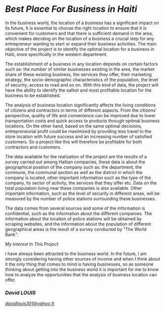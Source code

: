 # <b><i>Best Place For Business in Haiti</i></b>
 

In the business world, the location of a business has a significant impact on its future, It is essential to choose the right location to ensure that it is convenient for customers and that there is sufficient demand in the area, which makes deciding on the location of a business a crucial step for any entrepreneur wanting to start or expand their business activities.
The main objective of the project is to identify the optimal location for a business in Haiti, more specifically in the western department.

The establishment of a business in any location depends on certain factors such as: the number of similar businesses existing in the area, the market share of these existing business, the services they offer, their marketing strategy, the socio-demographic characteristics of the population, the level of security, access to road and so on. With this kind of data, the project will have the ability to identify the safest and most profitable location for the business to be established.

The analysis of business location significantly affects the living conditions of citizens and contractors in terms of different aspects. From the citizens' perspective, quality of life and convenience can be improved due to lower transportation costs and quick access to products through optimal business locations.
On the other hand, based on the same optimal decisions, entrepreneurial profit could be maximized by providing less travel to the store location with future success and an increasing number of satisfied customers. So a project like this will therefore be profitable for both contractors and customers.

The data available for the realization of the project are the results of a survey carried out among Haitian companies, these data is about the geographical position of the company such as: the department, the commune, the communal section as well as the district in which the company is located, other important information such as the type of the company, its sector of activity, the services that they offer etc. Data on the total population living near these companies is also available. Other important information, such as the level of security in different areas, will be measured by the number of police stations surrounding these businesses.

The data comes from several sources and some of the information is confidential, such as the information about the different companies. The information about the location of police stations will be obtained by scraping websites, and the information about the population of different geographical areas is the result of a survey conducted by "The World Bank".

<i>My Interest In This Project</i>

I have always been attracted to the business world. In the future, I am strongly considering having other sources of income and when I think about it the only thing that comes to mind is having businesses, so as someone thinking about getting into the business world it is important for me to know how to analyze the opportunities that the analysis of business location can offer.

### <i>David LOUIS<i>
 davidlouis301@yahoo.fr
